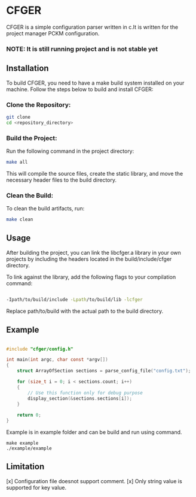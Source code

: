 # CFGER

CFGER is a simple configuration parser written in c.It is written for the project manager PCKM configuration.

### NOTE: It is still running project and is not stable yet

## Installation
 To build CFGER, you need to have a make build system installed on your machine. Follow the steps below to build and install CFGER:

### Clone the Repository:
```sh
git clone 
cd <repository_directory>
```
### Build the Project:

Run the following command in the project directory:

```sh
make all
```
This will compile the source files, create the static library, and move the necessary header files to the build directory.

### Clean the Build:

To clean the build artifacts, run:

``` sh
make clean
```

## Usage
After building the project, you can link the libcfger.a library in your own projects by including the headers located in the build/include/cfger directory.

To link against the library, add the following flags to your compilation command:

```sh

-Ipath/to/build/include -Lpath/to/build/lib -lcfger
```
Replace path/to/build with the actual path to the build directory.


## Example

```c

#include "cfger/config.h"

int main(int argc, char const *argv[])
{
    struct ArrayOfSection sections = parse_config_file("config.txt");

    for (size_t i = 0; i < sections.count; i++)
    {
        // Use this function only for debug purpose
        display_section(&sections.sections[i]);
    }
    
    return 0;
}
```
Example is in example folder and can be build and run using command.
```shell
make example
./example/example
```


## Limitation 
[x] Configuration file doesnot support comment.
[x] Only string value is supported for key value.